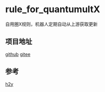 # rule_for_quantumultX
自用圈X规则，机器人定期自动从上游获取更新

## 项目地址
[github](https://github.com/zqzess/rule_for_quantumultX)
[gitee](https://gitee.com/zqzess/rule_for_quantumult-x)

## 参考
[h2y](https://github.com/h2y)


